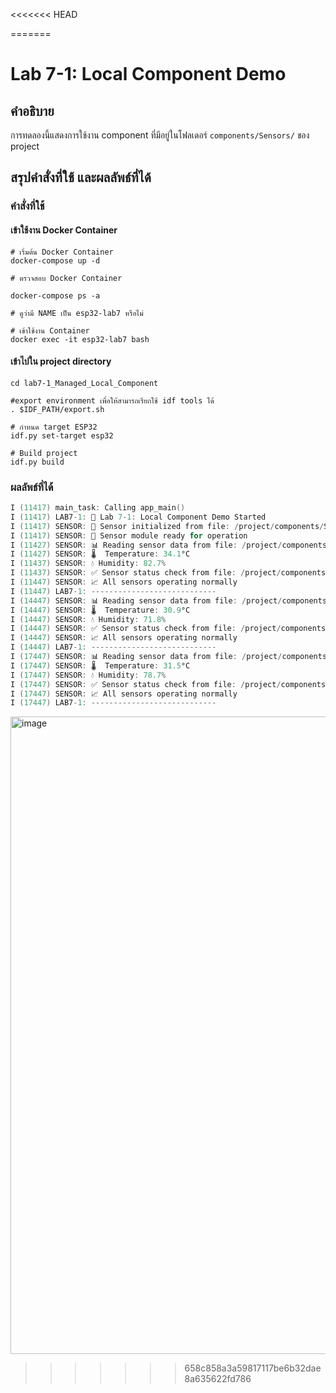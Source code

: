 <<<<<<< HEAD
    
=======
# Lab 7-1: Local Component Demo

## คำอธิบาย
การทดลองนี้แสดงการใช้งาน component ที่มีอยู่ในโฟลเดอร์ `components/Sensors/` ของ project

## สรุปคำสั่งที่ใช้ และผลลัพธ์ที่ได้
###  คำสั่งที่ใช้
#### เข้าใช้งาน Docker Container
```
# เริ่มต้น Docker Container
docker-compose up -d

# ตรวจสอบ Docker Container

docker-compose ps -a

# ดูว่ามี NAME เป็น esp32-lab7 หรือไม่

# เข้าใช้งาน Container
docker exec -it esp32-lab7 bash
```

#### เข้าไปใน project directory
```
cd lab7-1_Managed_Local_Component

#export environment เพื่อให้สามารถเรียกใช้ idf tools ได้
. $IDF_PATH/export.sh

# กำหนด target ESP32
idf.py set-target esp32

# Build project
idf.py build
```

### ผลลัพธ์ที่ได้
```c
I (11417) main_task: Calling app_main()
I (11417) LAB7-1: 🚀 Lab 7-1: Local Component Demo Started
I (11417) SENSOR: 🔧 Sensor initialized from file: /project/components/Sensors/sensor.c, line: 12
I (11417) SENSOR: 📡 Sensor module ready for operation
I (11427) SENSOR: 📊 Reading sensor data from file: /project/components/Sensors/sensor.c, line: 18
I (11427) SENSOR: 🌡️  Temperature: 34.1°C
I (11437) SENSOR: 💧 Humidity: 82.7%
I (11437) SENSOR: ✅ Sensor status check from file: /project/components/Sensors/sensor.c, line: 30
I (11447) SENSOR: 📈 All sensors operating normally
I (11447) LAB7-1: ----------------------------
I (14447) SENSOR: 📊 Reading sensor data from file: /project/components/Sensors/sensor.c, line: 18
I (14447) SENSOR: 🌡️  Temperature: 30.9°C
I (14447) SENSOR: 💧 Humidity: 71.8%
I (14447) SENSOR: ✅ Sensor status check from file: /project/components/Sensors/sensor.c, line: 30
I (14447) SENSOR: 📈 All sensors operating normally
I (14447) LAB7-1: ----------------------------
I (17447) SENSOR: 📊 Reading sensor data from file: /project/components/Sensors/sensor.c, line: 18
I (17447) SENSOR: 🌡️  Temperature: 31.5°C
I (17447) SENSOR: 💧 Humidity: 78.7%
I (17447) SENSOR: ✅ Sensor status check from file: /project/components/Sensors/sensor.c, line: 30
I (17447) SENSOR: 📈 All sensors operating normally
I (17447) LAB7-1: ----------------------------
```
<img width="1920" height="1020" alt="image" src="https://github.com/user-attachments/assets/6a876deb-c8b3-4b00-8b4b-f4dad6b36e88" />




>>>>>>> 658c858a3a59817117be6b32dae8a635622fd786
